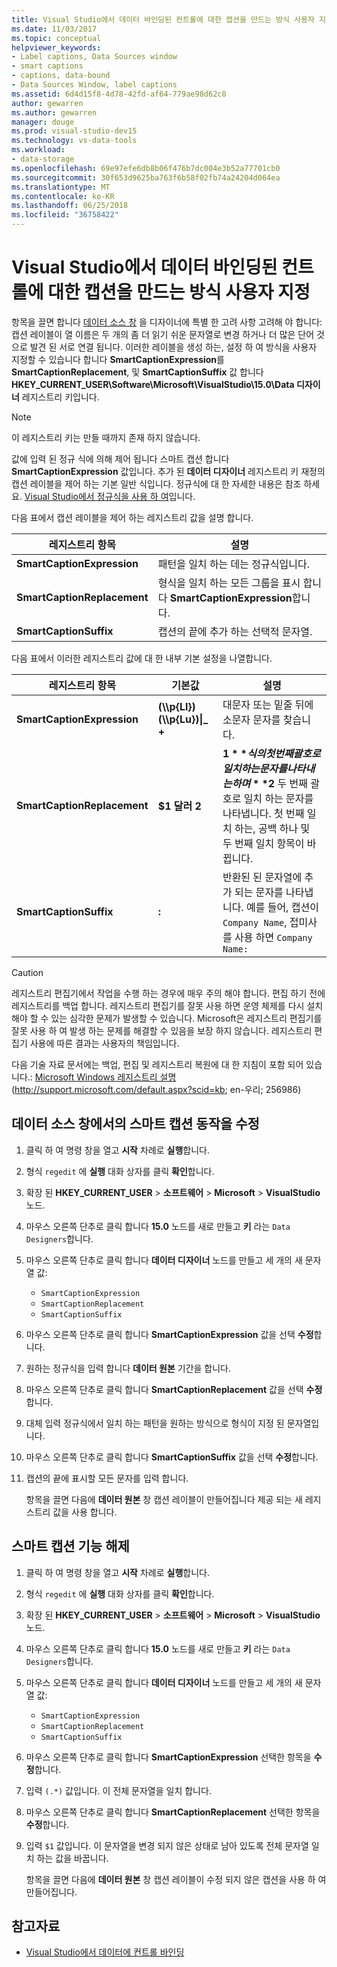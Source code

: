 ```yaml
---
title: Visual Studio에서 데이터 바인딩된 컨트롤에 대한 캡션을 만드는 방식 사용자 지정
ms.date: 11/03/2017
ms.topic: conceptual
helpviewer_keywords:
- Label captions, Data Sources window
- smart captions
- captions, data-bound
- Data Sources Window, label captions
ms.assetid: 6d4d15f8-4d78-42fd-af64-779ae98d62c8
author: gewarren
ms.author: gewarren
manager: douge
ms.prod: visual-studio-dev15
ms.technology: vs-data-tools
ms.workload:
- data-storage
ms.openlocfilehash: 69e97efe6db8b06f476b7dc004e3b52a77701cb0
ms.sourcegitcommit: 30f653d9625ba763f6b58f02fb74a24204d064ea
ms.translationtype: MT
ms.contentlocale: ko-KR
ms.lasthandoff: 06/25/2018
ms.locfileid: "36758422"
---
```

# <a name="customize-how-visual-studio-creates-captions-for-data-bound-controls"></a>Visual Studio에서 데이터 바인딩된 컨트롤에 대한 캡션을 만드는 방식 사용자 지정

항목을 끌면 합니다 [데이터 소스 창](add-new-data-sources.md) 을 디자이너에 특별 한 고려 사항 고려해 야 합니다: 캡션 레이블이 열 이름은 두 개의 좀 더 읽기 쉬운 문자열로 변경 하거나 더 많은 단어 것으로 발견 된 서로 연결 됩니다. 이러한 레이블을 생성 하는, 설정 하 여 방식을 사용자 지정할 수 있습니다 합니다 **SmartCaptionExpression**를 **SmartCaptionReplacement**, 및 **SmartCaptionSuffix** 값 합니다 **HKEY_CURRENT_USER\Software\Microsoft\VisualStudio\15.0\Data 디자이너** 레지스트리 키입니다.

> [!NOTE]
> 이 레지스트리 키는 만들 때까지 존재 하지 않습니다.

값에 입력 된 정규 식에 의해 제어 됩니다 스마트 캡션 합니다 **SmartCaptionExpression** 값입니다. 추가 된 **데이터 디자이너** 레지스트리 키 재정의 캡션 레이블을 제어 하는 기본 일반 식입니다. 정규식에 대 한 자세한 내용은 참조 하세요. [Visual Studio에서 정규식을 사용 하 여](../ide/using-regular-expressions-in-visual-studio.md)입니다.

다음 표에서 캡션 레이블을 제어 하는 레지스트리 값을 설명 합니다.

|레지스트리 항목|설명|
|-------------------|-----------------|
|**SmartCaptionExpression**|패턴을 일치 하는 데는 정규식입니다.|
|**SmartCaptionReplacement**|형식을 일치 하는 모든 그룹을 표시 합니다 **SmartCaptionExpression**합니다.|
|**SmartCaptionSuffix**|캡션의 끝에 추가 하는 선택적 문자열.|

다음 표에서 이러한 레지스트리 값에 대 한 내부 기본 설정을 나열합니다.

|레지스트리 항목|기본값|설명|
|-------------------|-------------------|-----------------|
|**SmartCaptionExpression**|**(\\\p{Ll}) (\\\p{Lu})&#124;_ +**|대문자 또는 밑줄 뒤에 소문자 문자를 찾습니다.|
|**SmartCaptionReplacement**|**$1 달러 2**|**$1** 식의 첫 번째 괄호로 일치 하는 문자를 나타내는 하며 **$2** 두 번째 괄호로 일치 하는 문자를 나타냅니다. 첫 번째 일치 하는, 공백 하나 및 두 번째 일치 항목이 바뀝니다.|
|**SmartCaptionSuffix**|**:**|반환된 된 문자열에 추가 되는 문자를 나타냅니다. 예를 들어, 캡션이 `Company Name`, 접미사를 사용 하면 `Company Name:`|

> [!CAUTION]
> 레지스트리 편집기에서 작업을 수행 하는 경우에 매우 주의 해야 합니다. 편집 하기 전에 레지스트리를 백업 합니다. 레지스트리 편집기를 잘못 사용 하면 운영 체제를 다시 설치 해야 할 수 있는 심각한 문제가 발생할 수 있습니다. Microsoft은 레지스트리 편집기를 잘못 사용 하 여 발생 하는 문제를 해결할 수 있음을 보장 하지 않습니다. 레지스트리 편집기 사용에 따른 결과는 사용자의 책임입니다.
>
> 다음 기술 자료 문서에는 백업, 편집 및 레지스트리 복원에 대 한 지침이 포함 되어 있습니다.: [Microsoft Windows 레지스트리 설명](http://support.microsoft.com/default.aspx?scid=kb;en-us;256986) (http://support.microsoft.com/default.aspx?scid=kb; en-우리; 256986)

## <a name="modify-the-smart-captioning-behavior-of-the-data-sources-window"></a>데이터 소스 창에서의 스마트 캡션 동작을 수정

1.  클릭 하 여 명령 창을 열고 **시작** 차례로 **실행**합니다.

2.  형식 `regedit` 에 **실행** 대화 상자를 클릭 **확인**합니다.

3.  확장 된 **HKEY_CURRENT_USER** > **소프트웨어** > **Microsoft** > **VisualStudio**노드.

7.  마우스 오른쪽 단추로 클릭 합니다 **15.0** 노드를 새로 만들고 **키** 라는 `Data Designers`합니다.

8.  마우스 오른쪽 단추로 클릭 합니다 **데이터 디자이너** 노드를 만들고 세 개의 새 문자열 값:

    - `SmartCaptionExpression`
    - `SmartCaptionReplacement`
    - `SmartCaptionSuffix`

11. 마우스 오른쪽 단추로 클릭 합니다 **SmartCaptionExpression** 값을 선택 **수정**합니다.

12. 원하는 정규식을 입력 합니다 **데이터 원본** 기간을 합니다.

13. 마우스 오른쪽 단추로 클릭 합니다 **SmartCaptionReplacement** 값을 선택 **수정**합니다.

14. 대체 입력 정규식에서 일치 하는 패턴을 원하는 방식으로 형식이 지정 된 문자열입니다.

15. 마우스 오른쪽 단추로 클릭 합니다 **SmartCaptionSuffix** 값을 선택 **수정**합니다.

16. 캡션의 끝에 표시할 모든 문자를 입력 합니다.

    항목을 끌면 다음에 **데이터 원본** 창 캡션 레이블이 만들어집니다 제공 되는 새 레지스트리 값을 사용 합니다.

## <a name="turn-off-the-smart-captioning-feature"></a>스마트 캡션 기능 해제

1.  클릭 하 여 명령 창을 열고 **시작** 차례로 **실행**합니다.

2.  형식 `regedit` 에 **실행** 대화 상자를 클릭 **확인**합니다.

3.  확장 된 **HKEY_CURRENT_USER** > **소프트웨어** > **Microsoft** > **VisualStudio**노드.

7.  마우스 오른쪽 단추로 클릭 합니다 **15.0** 노드를 새로 만들고 **키** 라는 `Data Designers`합니다.

8.  마우스 오른쪽 단추로 클릭 합니다 **데이터 디자이너** 노드를 만들고 세 개의 새 문자열 값:

    - `SmartCaptionExpression`
    - `SmartCaptionReplacement`
    - `SmartCaptionSuffix`

11. 마우스 오른쪽 단추로 클릭 합니다 **SmartCaptionExpression** 선택한 항목을 **수정**합니다.

12. 입력 `(.*)` 값입니다. 이 전체 문자열을 일치 합니다.

13. 마우스 오른쪽 단추로 클릭 합니다 **SmartCaptionReplacement** 선택한 항목을 **수정**합니다.

14. 입력 `$1` 값입니다. 이 문자열을 변경 되지 않은 상태로 남아 있도록 전체 문자열 일치 하는 값을 바꿉니다.

    항목을 끌면 다음에 **데이터 원본** 창 캡션 레이블이 수정 되지 않은 캡션을 사용 하 여 만들어집니다.

## <a name="see-also"></a>참고자료

- [Visual Studio에서 데이터에 컨트롤 바인딩](../data-tools/bind-controls-to-data-in-visual-studio.md)